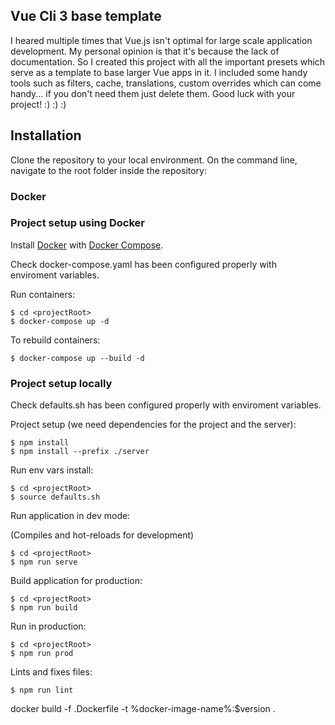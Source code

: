 ## Vue Cli 3 base template 

I heared multiple times that Vue.js isn't optimal for large scale application development. My personal opinion is that it's because the lack of documentation. So I created this project with all the important presets which serve as a template to base larger Vue apps in it. I included some handy tools such as filters, cache, translations, custom overrides which can come handy... if you don't need them just delete them. Good luck with your project! :) :) :)

## Installation

Clone the repository to your local environment.
On the command line, navigate to the root folder inside the repository:

### Docker

### Project setup using Docker

Install [Docker](https://docs.docker.com/) with [Docker Compose](https://docs.docker.com/compose/).

Check docker-compose.yaml has been configured properly with enviroment variables. 

Run containers:
```
$ cd <projectRoot>
$ docker-compose up -d
```

To rebuild containers:
```
$ docker-compose up --build -d
```

### Project setup locally

Check defaults.sh has been configured properly with enviroment variables. 

Project setup (we need dependencies for the project and the server):
```
$ npm install
$ npm install --prefix ./server
```

Run env vars install:
```
$ cd <projectRoot>
$ source defaults.sh
```

Run application in dev mode:

(Compiles and hot-reloads for development)
```
$ cd <projectRoot>
$ npm run serve
```

Build application for production:
```
$ cd <projectRoot>
$ npm run build
```

Run in production:
```
$ cd <projectRoot>
$ npm run prod
```

Lints and fixes files:
```
$ npm run lint
```


docker build -f .Dockerfile -t %docker-image-name%:$version .
